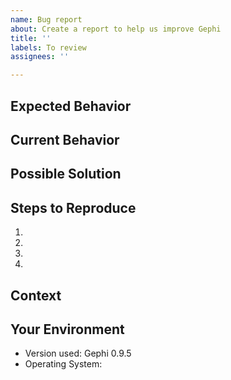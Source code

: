 ```yaml
---
name: Bug report
about: Create a report to help us improve Gephi
title: ''
labels: To review
assignees: ''

---
```


<!-- Want to try the latest development version and see if the issue persists? Check https://github.com/gephi/gephi#nightly-builds -->

## Expected Behavior

## Current Behavior

## Possible Solution

<!--- Not obligatory, but suggest a fix/reason for the bug -->

## Steps to Reproduce

1.
2.
3.
4.

## Context

<!--- How has this issue affected you? What are you trying to accomplish? -->

## Your Environment

* Version used: Gephi 0.9.5
* Operating System: 

<!--- Or preferably, include a copy of your messages.log file in your user directory (see https://github.com/gephi/gephi/wiki/Troubleshooting) -->
